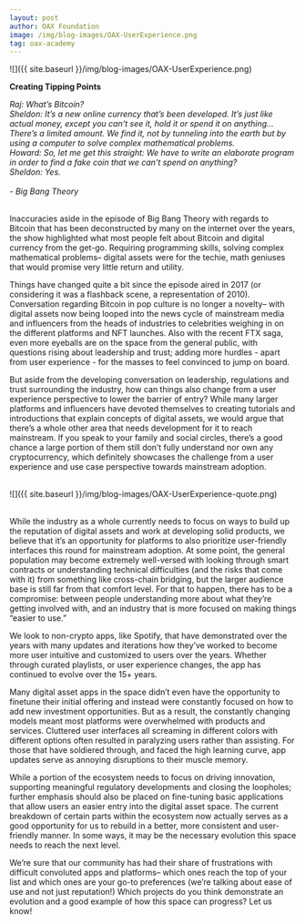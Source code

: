 ```yaml
---
layout: post
author: OAX Foundation
image: /img/blog-images/OAX-UserExperience.png
tag: oax-academy
---
```


![]({{ site.baseurl }}/img/blog-images/OAX-UserExperience.png)

<b>Creating Tipping Points</b>

<i>Raj: What’s Bitcoin?<br>
Sheldon: It’s a new online currency that’s been developed. It’s just like actual money, except you can’t see it, hold it or spend it on anything… There’s a limited amount. We find it, not by tunneling into the earth but by using a computer to solve complex mathematical problems. <br>
Howard: So, let me get this straight: We have to write an elaborate program in order to find a fake coin that we can't spend on anything?<br>
Sheldon: Yes.</i><br><br>
<i>- Big Bang Theory</i>

<br>Inaccuracies aside in the episode of Big Bang Theory with regards to Bitcoin that has been deconstructed by many on the internet over the years, the show highlighted what most people felt about Bitcoin and digital currency from the get-go. Requiring programming skills, solving complex mathematical problems– digital assets were for the techie, math geniuses that would promise very little return and utility. 

Things have changed quite a bit since the episode aired in 2017 (or considering it was a flashback scene, a representation of 2010). Conversation regarding Bitcoin in pop culture is no longer a novelty– with digital assets now being looped into the news cycle of mainstream media and influencers from the heads of industries to celebrities weighing in on the different platforms and NFT launches. Also with the recent FTX saga, even more eyeballs are on the space from the general public, with questions rising about leadership and trust; adding more hurdles - apart from user experience - for the masses to feel convinced to jump on board.

But aside from the developing conversation on leadership, regulations and trust surrounding the industry, how can things also change from a user experience perspective to lower the barrier of entry? While many larger platforms and influencers have devoted themselves to creating tutorials and introductions that explain concepts of digital assets, we would argue that there’s a whole other area that needs development for it to reach mainstream. If you speak to your family and social circles, there’s a good chance a large portion of them still don’t fully understand nor own any cryptocurrency, which definitely showcases the challenge from a user experience and use case perspective towards mainstream adoption.<br><br>

![]({{ site.baseurl }}/img/blog-images/OAX-UserExperience-quote.png)

<br>While the industry as a whole currently needs to focus on ways to build up the reputation of digital assets and work at developing solid products, we believe that it’s an opportunity for platforms to also prioritize user-friendly interfaces this round for mainstream adoption. At some point, the general population may become extremely well-versed with looking through smart contracts or understanding technical difficulties (and the risks that come with it) from something like cross-chain bridging, but the larger audience base is still far from that comfort level. For that to happen, there has to be a compromise: between people understanding more about what they’re getting involved with, and an industry that is more focused on making things “easier to use.”

We look to non-crypto apps, like Spotify, that have demonstrated over the years with many updates and iterations how they’ve worked to become more user intuitive and customized to users over the years. Whether through curated playlists, or user experience changes, the app has continued to evolve over the 15+ years. 

Many digital asset apps in the space didn’t even have the opportunity to finetune their initial offering and instead were constantly focused on how to add new investment opportunities. But as a result, the constantly changing models meant most platforms were overwhelmed with products and services. Cluttered user interfaces all screaming in different colors with different options often resulted in paralyzing users rather than assisting. For those that have soldiered through, and faced the high learning curve, app updates serve as annoying disruptions to their muscle memory. 

While a portion of the ecosystem needs to focus on driving innovation, supporting meaningful regulatory developments and closing the loopholes; further emphasis should also be placed on fine-tuning basic applications that allow users an easier entry into the digital asset space. The current breakdown of certain parts within the ecosystem now actually serves as a good opportunity for us to rebuild in a better, more consistent and user-friendly manner. In some ways, it may be the necessary evolution this space needs to reach the next level. 

We’re sure that our community has had their share of frustrations with difficult convoluted apps and platforms– which ones reach the top of your list and which ones are your go-to preferences (we’re talking about ease of use and not just reputation!) Which projects do you think demonstrate an evolution and a good example of how this space can progress? Let us know!

